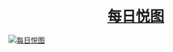 # <h1 align="center">[每日悦图](https://dwz.win/a36w)</h1>

[![每日悦图](https://s1.imagehub.cc/images/2023/05/16/No.4447_01p.jpeg)](https://github.com/51kanpian/51kanpian/blob/main/001/01.md)

<!--
<h1 align="center">学习永远在路上</h1>
https://s1.imagehub.cc/images/2023/03/23/5bcccaad91c3c0c9b8c546f774441570.jpeg
https://s1.imagehub.cc/images/2023/03/22/7a583a65696d2d0fc97d401aa95b2dc4.jpeg
![nan1](https://user-images.githubusercontent.com/128218225/226394920-42fbf78f-7e2b-4847-a075-762baec69eb5.jpg)
![10001](https://user-images.githubusercontent.com/128218225/226184304-a9c32388-00f2-4669-a12b-c2e82603eb81.jpg)





**51kanpian/51kanpian** is a ✨ _special_ ✨ repository because its `README.md` (this file) appears on your GitHub profile.
 [![twitter](https://user-images.githubusercontent.com/128218225/226099468-6e38ebad-3e03-4ccc-8920-19afa5dcd858.png)
](https://twitter.com/whaogx)

Here are some ideas to get you started:

- 🔭 I’m currently working on ...
- 🌱 I’m currently learning ...
- 👯 I’m looking to collaborate on ...
- 🤔 I’m looking for help with ...
- 💬 Ask me about ...
- 📫 How to reach me: ...
- 😄 Pronouns: ...
- ⚡ Fun fact: ...
-->
